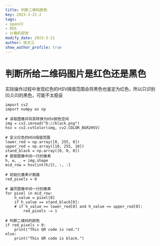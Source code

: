 ```yaml
---
title: 判断二维码颜色
key: 2023-3-21-2
tags: 
- openCV
- ROS
- 计算机视觉
modify_date: 2023-3-21
author: 徐文江
show_author_profile: true
---
```


# 判断所给二维码图片是红色还是黑色            

实际操作过程中发现红色的HSV阈值范围会将黑色也鉴定为红色，所以只识别[0,0,0]的黑色，可能不太稳妥         
<!--more-->     

```
import cv2
import numpy as np

# 读取图像并将其转换为HSV颜色空间
img = cv2.imread("D://black.png")
hsv = cv2.cvtColor(img, cv2.COLOR_BGR2HSV)

# 定义红色的HSV阈值范围
lower_red = np.array([0, 255, 0])
upper_red = np.array([10, 255, 10])
stand_black = np.array([0, 0, 0])
# 提取图像中间一行的像素
h, w, _ = img.shape
mid_row = hsv[int(h/2), :, :]

# 初始化像素计数器
red_pixels = 0

# 遍历图像中间一行的像素
for pixel in mid_row:
    h_value = pixel[0]
    if h_value == stand_black[0]:
    # if h_value >= lower_red[0] and h_value <= upper_red[0]:
        red_pixels -= 1

# 判断二维码的颜色
if red_pixels > 0:
    print("This QR code is red.")
else:
    print("This QR code is black.")

```